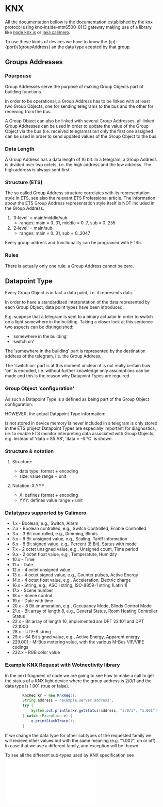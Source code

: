 # KNX

All the documentation bellow is the documentation established by the knx protocol using knx-inside-mtn6500-0113 gateway making use of a library like [node knx.js](https://www.npmjs.com/package/knx) or [java calimero](https://mvnrepository.com/artifact/com.github.calimero/calimero-core/2.4-rc2).

To use these kinds of devices we have to know the {ip}:{port}/{groupAddress} an the data type acepted by that group.

## Groups Addresses

### Pourpouse

Group Addresses serve the purpose of making Group Objects part of building functions.

In order to be operational, a Group Address has to be linked with at least two Group Objects, one for sending telegrams to the bus and the other for receiving from the bus.

A Group Object can also be linked with several Group Addresses, all linked Group Addresses can be used in order to update the value of the Group Object via the bus (i.e. received telegrams) but only the first one assigned can be used in order to send updated values of the Group Object to the bus.

### Data Length

A Group Address has a data length of 16 bit. In a telegram, a Group Address is divided over two octets, i.e. the high address and the low address. The high address is always sent first.

### Structure (ETS)

The so called Group Address structure correlates with its representation style in ETS, see also the relevant ETS Professional article. The information about the ETS Group Address representation style itself is NOT included in the Group Address.

1. '3-level' = main/middle/sub
   * ranges: main = 0..31, middle = 0..7, sub = 0..255
2. '2-level' = main/sub
   * ranges: main = 0..31, sub = 0..2047

Every group address and functionality can be programed with ETS5.

### Rules

There is actually only one rule: a Group Address cannot be zero.

## Datapoint Type

Every Group Object is in fact a data point, i.e. it represents data.

In order to have a standardized interpretation of the data represented by each Group Object, data point types have been introduced.

E.g. suppose that a telegram is sent to a binary actuator in order to switch on a light somewhere in the building. Taking a closer look at this sentence two aspects can be distinguished:

* 'somewhere in the building'
* 'switch on'

The 'somewhere in the building' part is represented by the destination address of the telegram, i.e. the Group Address.

The 'switch on' part is at this moment unclear: it is not really certain how 'on' is encoded, i.e. without further knowledge only assumptions can be made and this is the reason why Datapoint Types are required.

### Group Object 'configuration'

As such a Datapoint Type is a defined as being part of the Group Object configuration.

HOWEVER, the actual Datapoint Type information:

is not stored in device memory
is never included in a telegram
is only stored in the ETS project
Datapoint Types are especially important for diagnostics, i.e. to enable ETS monitor interpreting data associated with Group Objects, e.g. instead of 'data = 85 A8', 'data = -6 °C' is shown.

### Structure & notation

1. Structure:

    * data type: format + encoding
    * size: value range + unit

2. Notation: X.YYY

    * X: defines format + encoding
    * YYY: defines value range + unit

### Datatypes supported by Calimero

* 1.x - Boolean, e.g., Switch, Alarm
* 2.x - Boolean controlled, e.g., Switch Controlled, Enable Controlled
* 3.x - 3 Bit controlled, e.g., Dimming, Blinds
* 5.x - 8 Bit unsigned value, e.g., Scaling, Tariff information
* 6.x - 8 Bit signed value, e.g., Percent (8 Bit), Status with mode
* 7.x - 2 octet unsigned value, e.g., Unsigned count, Time period
* 9.x - 2 octet float value, e.g., Temperature, Humidity
* 10.x - Time
* 11.x - Date
* 12.x - 4 octet unsigned value
* 13.x - 4 octet signed value, e.g., Counter pulses, Active Energy
* 14.x - 4 octet float value, e.g., Acceleration, Electric charge
* 16.x - String, e.g., ASCII string, ISO-8859-1 string (Latin 1)
* 17.x - Scene number
* 18.x - Scene control
* 19.x - Date with time
* 20.x - 8 Bit enumeration, e.g., Occupancy Mode, Blinds Control Mode
* 21.x - Bit array of length 8, e.g., General Status, Room Heating Controller Status
* 22.x - Bit array of length 16, implemented are DPT 22.101 and DPT 22.1000
* 28.x - UTF-8 string
* 29.x - 64 Bit signed value, e.g., Active Energy, Apparent energy
* 229.001 - M-Bus metering value, with the various M-Bus VIF/VIFE codings
* 232.x - RGB color value

### Example KNX Request with Wotnectivity library

In the next fragment of code we are going to see how to make a call to get the status of a KNX light device where the group address is 2/0/1 and the data type is 1.001 (true or false).

```Java
        KnxReq kr = new KnxReq();
        String address = "example.server.address";
        try {
            System.out.println(kr.getStatus(address, "2/0/1", "1.001"));
        } catch (Exception e) {
            e.printStackTrace();
        }
```
If we change the data type for other subtypes of the requested family we will recieve other values but with the same meaning (e.g. "1.002", on or off). In case that we use a different family, and exception will be thrown.

To see all the different sub-types used by KNX specification see ![here](./resources/KNX-Datapoint_Types_v1.5.00_AS.pdf)